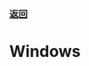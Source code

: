 ### [返回](../README.md)

# Windows                                                                                 